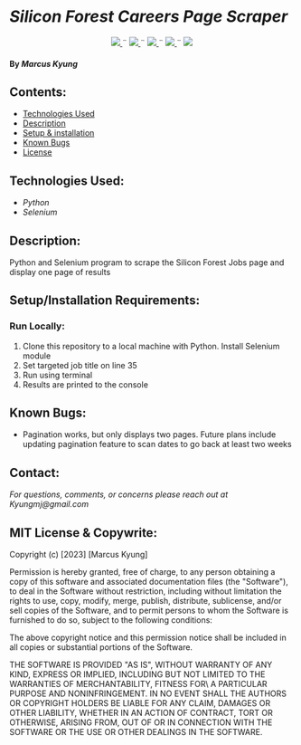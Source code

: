 # _Silicon Forest Careers Page Scraper_

<div align="center">
    <!-- Project Shields -->
    <div align="center">
        <a href="https://github.com/MarcusKyung/silicon-forest-scraper/graphs/contributors">
            <img src="https://img.shields.io/github/contributors/MarcusKyung/silicon-forest-scraper.svg?style=plastic">
        </a>
        ¨
        <a href="https://github.com/MarcusKyung/silicon-forest-scraper/stargazers">
            <img src="https://img.shields.io/github/stars/MarcusKyung/silicon-forest-scraper.svg?color=yellow&style=plastic">
        </a>
        ¨
        <a href="https://github.com/MarcusKyung/silicon-forest-scraper/issues">
            <img src="https://img.shields.io/github/issues/MarcusKyung/silicon-forest-scraper?style=plastic">
        </a>
        ¨
        <a href="https://github.com/MarcusKyung/silicon-forest-scraper/blob/main/license.txt">
            <img src="https://img.shields.io/github/license/MarcusKyung/silicon-forest-scraper?color=orange&style=plastic">
        </a>
        ¨
        <a href="https://linkedin.com/in/MarcusKyung">
            <img src="https://img.shields.io/badge/-LinkedIn-black.svg?style=plastic&logo=linkedin&colorB=2867B2">
        </a>
    </div>
</div>

#### By _**Marcus Kyung**_

## Contents:

- [Technologies Used](#technologies-used)
- [Description](#description)
- [Setup & installation](#setupinstallation-requirements)
- [Known Bugs](#known-bugs)
- [License](#license)

## Technologies Used:

- _Python_
- _Selenium_

## Description:
Python and Selenium program to scrape the Silicon Forest Jobs page and display one page of results

## Setup/Installation Requirements:
### Run Locally:
1. Clone this repository to a local machine with Python. Install Selenium module
2. Set targeted job title on line 35
3. Run using terminal
4. Results are printed to the console

## Known Bugs:
- Pagination works, but only displays two pages. Future plans include updating pagination feature to scan dates to go back at least two weeks

## Contact:
_For questions, comments, or concerns please reach out at Kyungmj@gmail.com_

## MIT License & Copywrite:
Copyright (c) [2023] [Marcus Kyung]

Permission is hereby granted, free of charge, to any person obtaining a copy of this software and associated documentation files (the "Software"), to deal in the Software without restriction, including without limitation the rights to use, copy, modify, merge, publish, distribute, sublicense, and/or sell copies of the Software, and to permit persons to whom the Software is furnished to do so, subject to the following conditions:

The above copyright notice and this permission notice shall be included in all copies or substantial portions of the Software.

THE SOFTWARE IS PROVIDED "AS IS", WITHOUT WARRANTY OF ANY KIND, EXPRESS OR IMPLIED, INCLUDING BUT NOT LIMITED TO THE WARRANTIES OF MERCHANTABILITY, FITNESS FOR\ A PARTICULAR PURPOSE AND NONINFRINGEMENT. IN NO EVENT SHALL THE AUTHORS OR COPYRIGHT HOLDERS BE LIABLE FOR ANY CLAIM, DAMAGES OR OTHER LIABILITY, WHETHER IN AN ACTION OF CONTRACT, TORT OR OTHERWISE, ARISING FROM, OUT OF OR IN CONNECTION WITH THE SOFTWARE OR THE USE OR OTHER DEALINGS IN THE SOFTWARE.